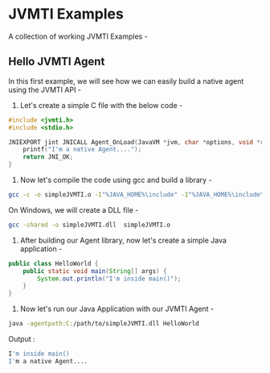 # JVMTI Examples

A collection of working JVMTI Examples - 

## Hello JVMTI Agent

In this first example, we will see how we can easily build a native agent using the JVMTI API -

1. Let's create a simple C file with the below code - 

```cpp
#include <jvmti.h>
#include <stdio.h>

JNIEXPORT jint JNICALL Agent_OnLoad(JavaVM *jvm, char *options, void *reserved) {
    printf("I'm a native Agent....");
    return JNI_OK;
}
```

1. Now let's compile the code using gcc and build a library - 

```bash
gcc -c -o simpleJVMTI.o -I"%JAVA_HOME%\include" -I"%JAVA_HOME%\include\win32"  SimpleJVMTI.c
```

On Windows, we will create a DLL file -

```bash
gcc -shared -o simpleJVMTI.dll  simpleJVMTI.o
```

1. After building our Agent library, now let's create a simple Java application -

```java
public class HelloWorld {
    public static void main(String[] args) {
        System.out.println("I'm inside main()");
    }
}
```

1. Now let's run our Java Application with our JVMTI Agent - 

```bash
java -agentpath:C:/path/to/simpleJVMTI.dll HelloWorld
```

Output :

```bash
I'm inside main()
I'm a native Agent....
```





